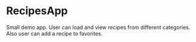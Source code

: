 # RecipesApp

Small demo app. User can load and view recipes from different categories. Also user can add a recipe to favorites.
